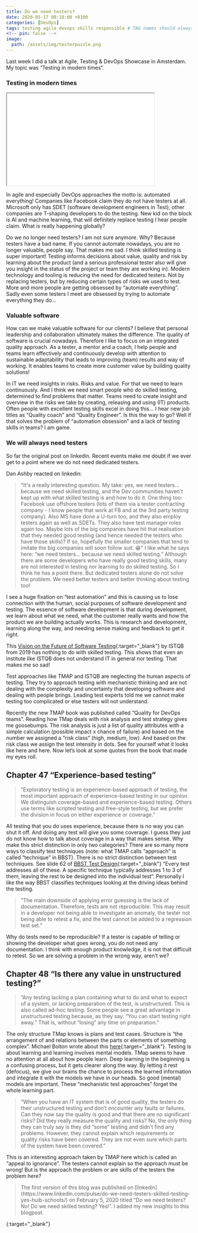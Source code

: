 ```yaml
---
title: Do we need testers?
date: 2020-05-17 00:10:00 +0100
categories: [DevOps]
tags: testing agile devops skills responsible # TAG names should always be lowercase
<!-- pin: false -->
image:
  path: /assets/img/testerpuzzle.png
---
```



Last week I did a talk at Agile, Testing & DevOps Showcase in Amsterdam. My topic was “Testing in modern times“.


### Testing in modern times

<iframe src="/assets/files/testing_in_modern_times.pdf" width="400" height="250">
</iframe>

In agile and especially DevOps approaches the motto is: automated everything! Companies like Facebook claim they do not have testers at all. Microsoft only has SDET (software development engineers in Test), other companies are T-shaping developers to do the testing. New kid on the block is AI and machine learning, that will definitely replace testing I hear people claim. What is really happening globally?

Do we no longer need testers? I am not sure anymore. Why? Because testers have a bad name. If you cannot automate nowadays, you are no longer valuable, people say. That makes me sad. I think skilled testing is super important! Testing informs decisions about value, quality and risk by learning about the product (and a serious professional tester also will give you insight in the status of the project or team they are working in). Modern technology and tooling is reducing the need for dedicated testers. Not by replacing testers, but by reducing certain types of risks we used to test. More and more people are getting obsessed by “automate everything”. Sadly even some testers I meet are obsessed by trying to automate everything they do…

### Valuable software
How can we make valuable software for our clients? I believe that personal leadership and collaboration ultimately makes the difference. The quality of software is crucial nowadays. Therefore I like to focus on an integrated quality approach. As a tester, a mentor and a coach, I help people and teams learn effectively and continuously develop with attention to sustainable adaptability that leads to improving (team) results and way of working. It enables teams to create more customer value by building quality solutions!

In IT we need insights in risks. Risks and value. For that we need to learn continuously. And I think we need smart people who do skilled testing, determined to find problems that matter. Teams need to create insight and overview in the risks we take by creating, releasing and using (IT) products. Often people with excellent testing skills excel in doing this… I hear new job titles as “Quality coach” and “Quality Engineer”. Is this the way to go? Well if that solves the problem of “automation obsession” and a lack of testing skills in teams? I am game. 

### We will always need testers
So far the original post on linkedin. Recent events make me doubt if we ever get to a point where we do not need dedicated testers.

Dan Ashby reacted on linkedin:
> "It's a really interesting question. My take: yes, we need testers... because we need skilled testing, and the Dev communities haven't kept up with what skilled testing is and how to do it. One thing too: Facebook use offshore testers (lots of them via a tester contracting company - I know people that work at FB and at the 3rd party testing company). Also MS have done a U-turn too, and they also employ testers again as well as SDETs. They also have test manager roles again too. Maybe lots of the big companies have hit that realisation that they needed good testing (and hence needed the testers who have those skills)? If so, hopefully the smaller companies that tend to imitate the big companies will soon follow suit. 😁"
I like what he says here: “we need testers… because we need skilled testing.” Although there are some developers who have really good testing skills, many are not interested in testing nor learning to do skilled testing. So I think he has a point there. But dedicated testers alone do not solve the problem. We need better testers and better thinking about testing too!

I see a huge fixation on “test automation” and this is causing us to lose connection with the human, social purposes of software development and testing. The essence of software development is that during development, we learn about what we need, what the customer really wants and how the product we are building actually works. This is research and development, learning along the way, and needing sense making and feedback to get it right.

This [Vision on the Future of Software Testing](/assets/files/ISTQB_The_Vision_on_the_Future_of_Software_Testing_Final.pdf){:target="_blank"} by ISTQB from 2019 has nothing to do with skilled testing. This shows that even an institute like ISTQB does not understand IT in general nor testing. That makes me so sad!

Test approaches like TMAP and ISTQB are neglecting the human aspects of testing. They try to approach testing with mechanistic thinking and are not dealing with the complexity and uncertainty that developing software and dealing with people brings. Leading test experts told me we cannot make testing too complicated or else testers will not understand.

Recently the new TMAP book was published called “Quality for DevOps teams”. Reading how TMap deals with risk analysis and test strategy gives me goosebumps. The risk analysis is just a list of quality attributes with a simple calculation (possible impact x chance of failure) and based on the number we assigned a “risk class” (high, medium, low). And based on the risk class we assign the test intensity in dots. See for yourself what it looks like here and here. Now let’s look at some quotes from the book that made my eyes roll.

## Chapter 47 “Experience-based testing”

>“Exploratory testing is an experience-based approach of testing, the most important approach of experience-based testing in our opinion. We distinguish coverage-based and experience-based testing. Others use terms like scripted testing and free-style testing, but we prefer the division in focus on either experience or coverage.”

All testing that you do uses experience, because there is no way you can shut it off. And doing any test will give you some coverage. I guess they just do not know how to talk about coverage in a way that makes sense.  Why make this strict distinction in only two categories? There are so many more ways to classify test techniques (note: what TMAP calls “approach” is called “technique” in BBST).  There is no strict distinction between test techniques. See slide 62 of [BBST Test Design](/assets/files/BBSTTestDesign2011pfinal.pdf){:target="_blank"} “Every test addresses all of these. A specific technique typically addresses 1 to 3 of them, leaving the rest to be designed into the individual test“. Personally I like the way BBST classifies techniques looking at the driving ideas behind the testing.

>“The main downside of applying error guessing is the lack of documentation. Therefore, tests are not reproducible. This may result in a developer not being able to investigate an anomaly, the tester not being able to retest a fix, and the test cannot be added to a regression test set.”

Why do tests need to be reproducible? If a tester is capable of telling or showing the developer what goes wrong, you do not need any documentation. I think with enough product knowledge, it is not that difficult to retest. So we are solving a problem in the wrong way, aren’t we?

## Chapter 48 “Is there any value in unstructured testing?”

>“Any testing lacking a plan containing what to do and what to expect of a system, or lacking preparation of the test, is unstructured. This is also called ad-hoc testing. Some people see a great advantage in unstructured testing because, as they say: “You can start testing right away.” That is, without “losing” any time on preparation.”

The only structure TMap knows is plans and test cases. Structure is “the arrangement of and relations between the parts or elements of something complex”. Michael Bolton wrote about this [here](https://www.developsense.com/resources.html){:target="_blank"}. Testing is about learning and learning involves mental models. TMap seems to have no attention at all about how people learn. Deep learning in the beginning is a confusing process, but it gets clearer along the way. By letting it rest (defocus), we give our brains the chance to process the learned information and integrate it with the models we have in our heads. So good (mental) models are important. These “mechanistic test approaches” forget the whole learning part.

>“When you have an IT system that is of good quality, the testers do their unstructured testing and don’t encounter any faults or failures. Can they now say the quality is good and that there are no significant risks? Did they really measure the quality and risks? No, the only thing they can truly say is they did “some” testing and didn’t find any problems. However, they cannot explain which requirements or quality risks have been covered. They are not even sure which parts of the system have been covered.”

This is an interesting approach taken by TMAP here which is called an “appeal to ignorance”. The testers cannot explain so the approach must be wrong! But is the approach the problem or are skills of the testers the problem here?

<blockquote class="prompt-info">The first version of this blog was published on [linkedin](https://www.linkedin.com/pulse/do-we-need-testers-skilled-testing-yes-huib-schoots/) on February 5, 2020 titled “Do we need testers? No! Do we need skilled testing? Yes!”. I added my new insights to this blogpost.</blockquote>{:target="_blank"}